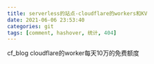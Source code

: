 ```yaml
---
title: serverless的站点-cloudflare的workers和KV
date: 2021-06-06 23:53:40
categories: git 
tags: [comment, hashover, 统计, 404]
---
```

cf_blog cloudflare的worker每天10万的免费额度

<script async src="https://pagead2.googlesyndication.com/pagead/js/adsbygoogle.js?client=ca-pub-9932271407619828"
     crossorigin="anonymous"></script>
<!-- anywhere1 -->
<ins class="adsbygoogle"
     style="display:block"
     data-ad-client="ca-pub-9932271407619828"
     data-ad-slot="9411972778"
     data-ad-format="auto"
     data-full-width-responsive="true"></ins>
<script>
     (adsbygoogle = window.adsbygoogle || []).push({});
</script>